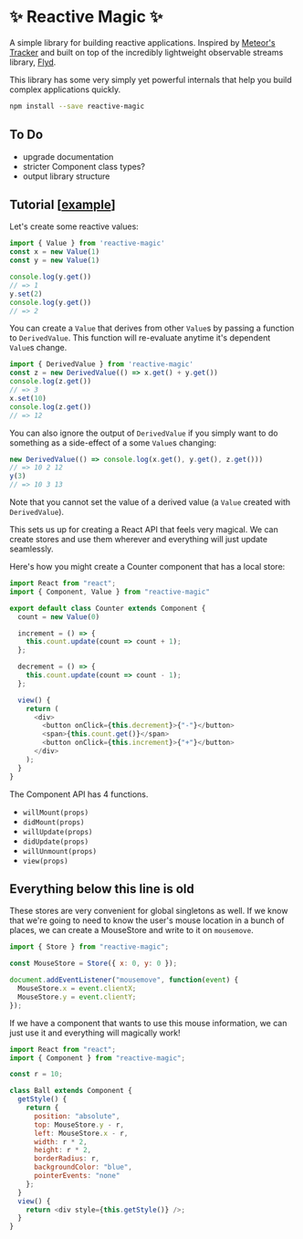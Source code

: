 # ✨ Reactive Magic ✨

A simple library for building reactive applications. Inspired by [Meteor's Tracker](https://docs.meteor.com/api/tracker.html) and built on top of the incredibly lightweight observable streams library, [Flyd](https://github.com/paldepind/flyd).

This library has some very simply yet powerful internals that help you build complex applications quickly.

```sh
npm install --save reactive-magic
```

## To Do

- upgrade documentation
- stricter Component class types?
- output library structure

## Tutorial [[example](https://github.com/ccorcos/reactive-magic-example)]

Let's create some reactive values:

```js
import { Value } from 'reactive-magic'
const x = new Value(1)
const y = new Value(1)

console.log(y.get())
// => 1
y.set(2)
console.log(y.get())
// => 2
```

You can create a `Value` that derives from other `Value`s by passing a function to `DerivedValue`. This function will re-evaluate anytime it's dependent `Value`s change.

```js
import { DerivedValue } from 'reactive-magic'
const z = new DerivedValue(() => x.get() + y.get())
console.log(z.get())
// => 3
x.set(10)
console.log(z.get())
// => 12
```

You can also ignore the output of `DerivedValue` if you simply want to do something as a side-effect of a some `Value`s changing:


```js
new DerivedValue(() => console.log(x.get(), y.get(), z.get()))
// => 10 2 12
y(3)
// => 10 3 13
```

Note that you cannot set the value of a derived value (a `Value` created with `DerivedValue`).

This sets us up for creating a React API that feels very magical. We can create stores and use them wherever and everything will just update seamlessly.

Here's how you might create a Counter component that has a local store:

```js
import React from "react";
import { Component, Value } from "reactive-magic"

export default class Counter extends Component {
  count = new Value(0)

  increment = () => {
    this.count.update(count => count + 1);
  };

  decrement = () => {
    this.count.update(count => count - 1);
  };

  view() {
    return (
      <div>
        <button onClick={this.decrement}>{"-"}</button>
        <span>{this.count.get()}</span>
        <button onClick={this.increment}>{"+"}</button>
      </div>
    );
  }
}
```

The Component API has 4 functions.

- `willMount(props)`
- `didMount(props)`
- `willUpdate(props)`
- `didUpdate(props)`
- `willUnmount(props)`
- `view(props)`

**Everything below this line is old**
---

These stores are very convenient for global singletons as well. If we know that we're going to need to know the user's mouse location in a bunch of places, we can create a MouseStore and write to it on `mousemove`.


```js
import { Store } from "reactive-magic";

const MouseStore = Store({ x: 0, y: 0 });

document.addEventListener("mousemove", function(event) {
  MouseStore.x = event.clientX;
  MouseStore.y = event.clientY;
});
```

If we have a component that wants to use this mouse information, we can just use it and everything will magically work!

```js
import React from "react";
import { Component } from "reactive-magic";

const r = 10;

class Ball extends Component {
  getStyle() {
    return {
      position: "absolute",
      top: MouseStore.y - r,
      left: MouseStore.x - r,
      width: r * 2,
      height: r * 2,
      borderRadius: r,
      backgroundColor: "blue",
      pointerEvents: "none"
    };
  }
  view() {
    return <div style={this.getStyle()} />;
  }
}
```
